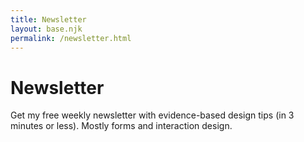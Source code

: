 ```yaml
---
title: Newsletter
layout: base.njk
permalink: /newsletter.html
---
```


# Newsletter

Get my free weekly newsletter with evidence-based design tips (in 3 minutes or less). Mostly forms and interaction design.

<div id="convertkit-form-container">
    <script async data-uid="bd10f8c849" src="https://fantastic-creator-6862.ck.page/bd10f8c849/index.js"></script>
</div> 